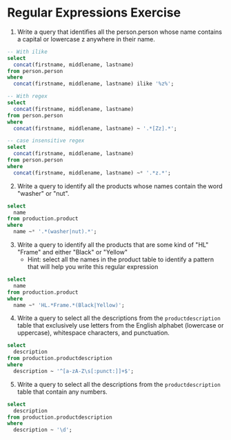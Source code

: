 # Regular Expressions Exercise

1. Write a query that identifies all the person.person whose name contains a capital or lowercase z anywhere in their name.

```sql
-- With ilike
select 
  concat(firstname, middlename, lastname) 
from person.person 
where
  concat(firstname, middlename, lastname) ilike '%z%';

-- With regex
select 
  concat(firstname, middlename, lastname) 
from person.person 
where
  concat(firstname, middlename, lastname) ~ '.*[Zz].*';

-- case insensitive regex
select 
  concat(firstname, middlename, lastname) 
from person.person 
where
  concat(firstname, middlename, lastname) ~* '.*z.*';
```

2. Write a query to identify all the products whose names contain the word "washer" or "nut".

```sql
select 
  name 
from production.product
where
  name ~* '.*(washer|nut).*';
```

3. Write a query to identify all the products that are some kind of "HL" "Frame" and either "Black" or "Yellow"
    * Hint: select all the names in the product table to identify a pattern that will help you write this regular expression

```sql
select 
  name 
from production.product
where
  name ~* 'HL.*Frame.*(Black|Yellow)';
```

4. Write a query to select all the descriptions from the `productdescription` table that exclusively use letters from the English alphabet (lowercase or uppercase), whitespace characters, and punctuation.

```sql
select 
  description
from production.productdescription
where
  description ~ '^[a-zA-Z\s[:punct:]]+$';
```

5. Write a query to select all the descriptions from the `productdescription` table that contain any numbers.

```sql
select 
  description
from production.productdescription
where
  description ~ '\d';
```
